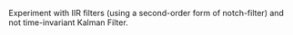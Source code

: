 Experiment with IIR filters (using a second-order form of notch-filter) and not time-invariant Kalman Filter.